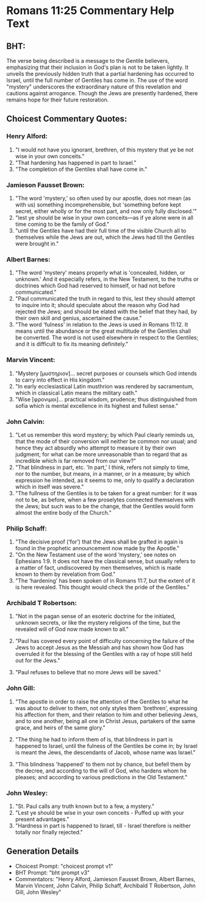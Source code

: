 # Romans 11:25 Commentary Help Text

## BHT:
The verse being described is a message to the Gentile believers, emphasizing that their inclusion in God's plan is not to be taken lightly. It unveils the previously hidden truth that a partial hardening has occurred to Israel, until the full number of Gentiles has come in. The use of the word "mystery" underscores the extraordinary nature of this revelation and cautions against arrogance. Though the Jews are presently hardened, there remains hope for their future restoration.

## Choicest Commentary Quotes:
### Henry Alford:
1. "I would not have you ignorant, brethren, of this mystery that ye be not wise in your own conceits."
2. "That hardening has happened in part to Israel."
3. "The completion of the Gentiles shall have come in."

### Jamieson Fausset Brown:
1. "The word 'mystery,' so often used by our apostle, does not mean (as with us) something incomprehensible, but 'something before kept secret, either wholly or for the most part, and now only fully disclosed.'"
2. "lest ye should be wise in your own conceits—as if ye alone were in all time coming to be the family of God."
3. "until the Gentiles have had their full time of the visible Church all to themselves while the Jews are out, which the Jews had till the Gentiles were brought in."

### Albert Barnes:
1. "The word 'mystery' means properly what is 'concealed, hidden, or unknown.' And it especially refers, in the New Testament, to the truths or doctrines which God had reserved to himself, or had not before communicated."
2. "Paul communicated the truth in regard to this, lest they should attempt to inquire into it; should speculate about the reason why God had rejected the Jews; and should be elated with the belief that they had, by their own skill and genius, ascertained the cause."
3. "The word 'fulness' in relation to the Jews is used in Romans 11:12. It means until the abundance or the great multitude of the Gentiles shall be converted. The word is not used elsewhere in respect to the Gentiles; and it is difficult to fix its meaning definitely."

### Marvin Vincent:
1. "Mystery [μυστηριον]... secret purposes or counsels which God intends to carry into effect in His kingdom." 
2. "In early ecclesiastical Latin musthrion was rendered by sacramentum, which in classical Latin means the military oath."
3. "Wise [φρονιμοι]... practical wisdom, prudence; thus distinguished from sofia which is mental excellence in its highest and fullest sense."

### John Calvin:
1. "Let us remember this word mystery; by which Paul clearly reminds us, that the mode of their conversion will neither be common nor usual; and hence they act absurdly who attempt to measure it by their own judgment; for what can be more unreasonable than to regard that as incredible which is far removed from our view?"
2. "That blindness in part, etc. 'In part,' I think, refers not simply to time, nor to the number, but means, in a manner, or in a measure; by which expression he intended, as it seems to me, only to qualify a declaration which in itself was severe."
3. "The fullness of the Gentiles is to be taken for a great number: for it was not to be, as before, when a few proselytes connected themselves with the Jews; but such was to be the change, that the Gentiles would form almost the entire body of the Church."

### Philip Schaff:
1. "The decisive proof (‘for’) that the Jews shall be grafted in again is found in the prophetic announcement now made by the Apostle."
2. "On the New Testament use of the word ‘mystery,’ see notes on Ephesians 1:9. It does not have the classical sense, but usually refers to a matter of fact, undiscovered by men themselves, which is made known to them by revelation from God."
3. "The ‘hardening’ has been spoken of in Romans 11:7, but the extent of it is here revealed. This thought would check the pride of the Gentiles."

### Archibald T Robertson:
1. "Not in the pagan sense of an esoteric doctrine for the initiated, unknown secrets, or like the mystery religions of the time, but the revealed will of God now made known to all." 

2. "Paul has covered every point of difficulty concerning the failure of the Jews to accept Jesus as the Messiah and has shown how God has overruled it for the blessing of the Gentiles with a ray of hope still held out for the Jews." 

3. "Paul refuses to believe that no more Jews will be saved."

### John Gill:
1. "The apostle in order to raise the attention of the Gentiles to what he was about to deliver to them, not only styles them 'brethren', expressing his affection for them, and their relation to him and other believing Jews, and to one another, being all one in Christ Jesus, partakers of the same grace, and heirs of the same glory." 

2. "The thing he had to inform them of is, that blindness in part is happened to Israel, until the fulness of the Gentiles be come in; by Israel is meant the Jews, the descendants of Jacob, whose name was Israel." 

3. "This blindness 'happened' to them not by chance, but befell them by the decree, and according to the will of God, who hardens whom he pleases; and according to various predictions in the Old Testament."

### John Wesley:
1. "St. Paul calls any truth known but to a few, a mystery."
2. "Lest ye should be wise in your own conceits - Puffed up with your present advantages."
3. "Hardness in part is happened to Israel, till - Israel therefore is neither totally nor finally rejected."


## Generation Details
- Choicest Prompt: "choicest prompt v1"
- BHT Prompt: "bht prompt v3"
- Commentators: "Henry Alford, Jamieson Fausset Brown, Albert Barnes, Marvin Vincent, John Calvin, Philip Schaff, Archibald T Robertson, John Gill, John Wesley"
